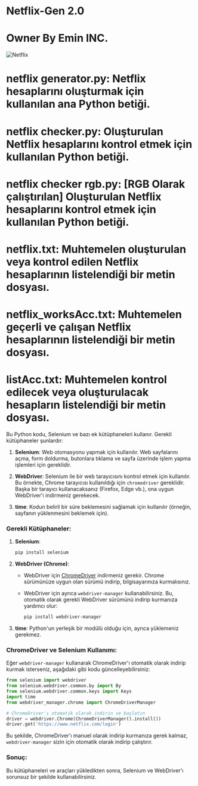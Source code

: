 # Netflix-Gen 2.0
# Owner By Emin INC.






![Netflix](https://tenor.com/tr/view/netflix-gif-2170283377868013570)










# netflix generator.py: Netflix hesaplarını oluşturmak için kullanılan ana Python betiği.

# netflix checker.py: Oluşturulan Netflix hesaplarını kontrol etmek için kullanılan Python betiği.

# netflix checker rgb.py: [RGB Olarak çalıştırılan] Oluşturulan Netflix hesaplarını kontrol etmek için kullanılan Python betiği.

# netflix.txt: Muhtemelen oluşturulan veya kontrol edilen Netflix hesaplarının listelendiği bir metin dosyası.

# netflix_worksAcc.txt: Muhtemelen geçerli ve çalışan Netflix hesaplarının listelendiği bir metin dosyası.

# listAcc.txt: Muhtemelen kontrol edilecek veya oluşturulacak hesapların listelendiği bir metin dosyası.

Bu Python kodu, Selenium ve bazı ek kütüphaneleri kullanır. Gerekli kütüphaneler şunlardır:

1. **Selenium**: Web otomasyonu yapmak için kullanılır. Web sayfalarını açma, form doldurma, butonlara tıklama ve sayfa üzerinde işlem yapma işlemleri için gereklidir.

2. **WebDriver**: Selenium ile bir web tarayıcısını kontrol etmek için kullanılır. Bu örnekte, Chrome tarayıcısı kullanıldığı için `chromedriver` gereklidir. Başka bir tarayıcı kullanacaksanız (Firefox, Edge vb.), ona uygun WebDriver'ı indirmeniz gerekecek.

3. **time**: Kodun belirli bir süre beklemesini sağlamak için kullanılır (örneğin, sayfanın yüklenmesini beklemek için).

### Gerekli Kütüphaneler:
1. **Selenium**:
   ```bash
   pip install selenium
   ```

2. **WebDriver (Chrome)**:
   - WebDriver için [ChromeDriver](https://sites.google.com/a/chromium.org/chromedriver/) indirmeniz gerekir. Chrome sürümünüze uygun olan sürümü indirip, bilgisayarınıza kurmalısınız.
   
   - WebDriver için ayrıca `webdriver-manager` kullanabilirsiniz. Bu, otomatik olarak gerekli WebDriver sürümünü indirip kurmanıza yardımcı olur:
     ```bash
     pip install webdriver-manager
     ```

3. **time**: Python'un yerleşik bir modülü olduğu için, ayrıca yüklemeniz gerekmez.

### ChromeDriver ve Selenium Kullanımı:
Eğer `webdriver-manager` kullanarak ChromeDriver'ı otomatik olarak indirip kurmak isterseniz, aşağıdaki gibi kodu güncelleyebilirsiniz:

```python
from selenium import webdriver
from selenium.webdriver.common.by import By
from selenium.webdriver.common.keys import Keys
import time
from webdriver_manager.chrome import ChromeDriverManager

# ChromeDriver'ı otomatik olarak indirin ve başlatın
driver = webdriver.Chrome(ChromeDriverManager().install())
driver.get('https://www.netflix.com/login')
```

Bu şekilde, ChromeDriver'ı manuel olarak indirip kurmanıza gerek kalmaz, `webdriver-manager` sizin için otomatik olarak indirip çalıştırır.

### Sonuç:
Bu kütüphaneleri ve araçları yükledikten sonra, Selenium ve WebDriver'ı sorunsuz bir şekilde kullanabilirsiniz.
